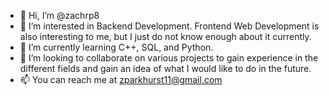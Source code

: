 - 👋 Hi, I’m @zachrp8
- 👀 I’m interested in Backend Development. Frontend Web Development is also interesting to me, but I just do not know enough about it currently.
- 🌱 I’m currently learning C++, SQL, and Python.
- 💞️ I’m looking to collaborate on various projects to gain experience in the different fields and gain an idea of what I would like to do in the future.
- 📫 You can reach me at zparkhurst11@gmail.com

